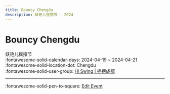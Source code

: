 ```yaml
---
title: Bouncy Chengdu
description: 妖艳儿摇摆节 - 2024
---
```


# Bouncy Chengdu 

妖艳儿摇摆节  
:fontawesome-solid-calendar-days: 2024-04-19 ~ 2024-04-21  
:fontawesome-solid-location-dot: Chengdu  
:fontawesome-solid-user-group: [Hi Swing | 摇摆成都](https://swing.kids/zh_CN/hi-swing)  


---

:fontawesome-solid-pen-to-square: [Edit Event](https://github.com/swingdance/events/issues/new?assignees=&labels=update+event&projects=&template=03-update_entity.yml&title=Update%20Event%3A%20zh_CN%20%E2%80%A2%20Bouncy%20Chengdu&region=zh_CN&year=2024&id=bouncy-chengdu&name=Bouncy%20Chengdu&org_id=hi-swing)

